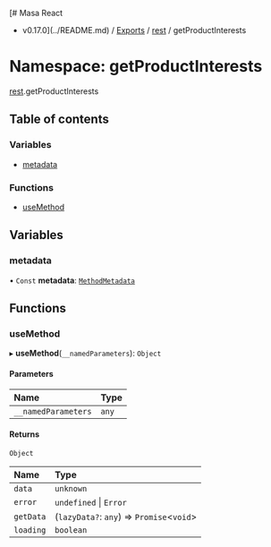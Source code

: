 [# Masa React
 - v0.17.0](../README.md) / [Exports](../modules.md) / [rest](rest.md) / getProductInterests

# Namespace: getProductInterests

[rest](rest.md).getProductInterests

## Table of contents

### Variables

- [metadata](rest.getProductInterests.md#metadata)

### Functions

- [useMethod](rest.getProductInterests.md#usemethod)

## Variables

### metadata

• `Const` **metadata**: [`MethodMetadata`](../interfaces/rest.MethodMetadata.md)

## Functions

### useMethod

▸ **useMethod**(`__namedParameters`): `Object`

#### Parameters

| Name | Type |
| :------ | :------ |
| `__namedParameters` | `any` |

#### Returns

`Object`

| Name | Type |
| :------ | :------ |
| `data` | `unknown` |
| `error` | `undefined` \| `Error` |
| `getData` | (`lazyData?`: `any`) => `Promise`<`void`\> |
| `loading` | `boolean` |
